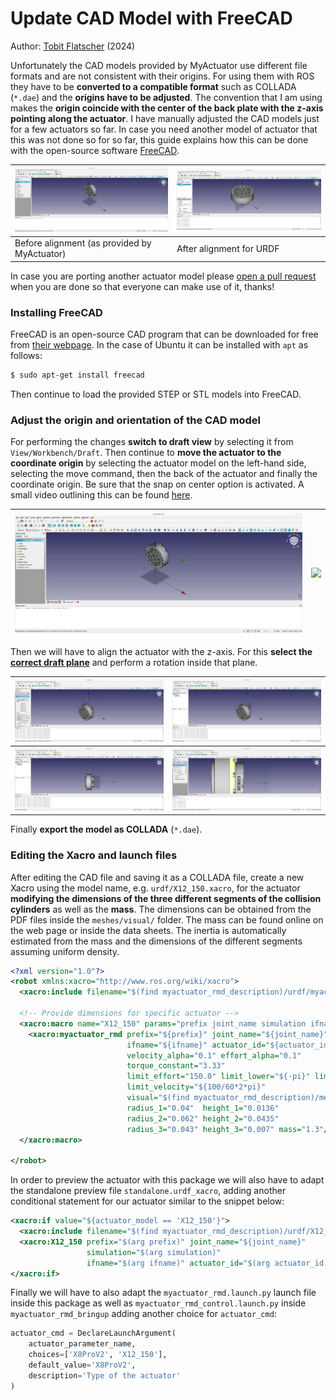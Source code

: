 # Update CAD Model with FreeCAD

Author: [Tobit Flatscher](https://github.com/2b-t) (2024)



Unfortunately the CAD models provided by MyActuator use different file formats and are not consistent with their origins. For using them with ROS they have to be **converted to a compatible format** such as COLLADA (`*.dae`) and the **origins have to be adjusted**. The convention that I am using makes the **origin coincide with the center of the back plate with the z-axis pointing along the actuator**. I have manually adjusted the CAD models just for a few actuators so far. In case you need another model of actuator that this was not done so for so far, this guide explains how this can be done with the open-source software [FreeCAD](https://www.freecad.org/).

| ![Misaligned model](../media/freecad-misaligned.png) | ![Aligned model](../media/freecad-aligned-1.png) |
| ---------------------------------------------------- | ------------------------------------------------ |
| Before alignment (as provided by MyActuator)         | After alignment for URDF                         |

In case you are porting another actuator model please [open a pull request](https://github.com/2b-t/myactuator_rmd_ros/pulls) when you are done so that everyone can make use of it, thanks!



### Installing FreeCAD

FreeCAD is an open-source CAD program that can be downloaded for free from [their webpage](https://www.freecad.org/downloads.php). In the case of Ubuntu it can be installed with `apt` as follows:

```bash
$ sudo apt-get install freecad
```

Then continue to load the provided STEP or STL models into FreeCAD.

### Adjust the origin and orientation of the CAD model

For performing the changes **switch to draft view** by selecting it from `View/Workbench/Draft`. Then continue to **move the actuator to the coordinate origin** by selecting the actuator model on the left-hand side, selecting the move command, then the back of the actuator and finally the coordinate origin. Be sure that the snap on center option is activated. A small video outlining this can be found [here](https://www.youtube.com/watch?v=wdb-THGK88Y).

| ![Misaligned](../media/freecad-misaligned.png) | ![](/home/tobit/Workspaces/myactuator_ws/src/myactuator_rmd_ros/myactuator_rmd_description/media/freecad-aligned-origin.png) |
| ---------------------------------------------- | ------------------------------------------------------------ |

Then we will have to align the actuator with the z-axis. For this **select the [correct draft plane](https://wiki.freecad.org/Draft_SelectPlane)** and perform a rotation inside that plane.

| ![Select work plane](../media/freecad-select-work-plane.png) | ![Work plane](../media/freecad-work-plane.png)    |
| ------------------------------------------------------------ | ------------------------------------------------- |
| ![Rotate view](../media/freecad-rotate-view.png)             | ![Select work plane](../media/freecad-rotate.png) |

Finally **export the model as COLLADA** (`*.dae`).

### Editing the Xacro and launch files

After editing the CAD file and saving it as a COLLADA file, create a new Xacro using the model name, e.g. `urdf/X12_150.xacro`, for the actuator **modifying the dimensions of the three different segments of the collision cylinders** as well as the **mass**. The dimensions can be obtained from the PDF files inside the `meshes/visual/` folder. The mass can be found online on the web page or inside the data sheets. The inertia is automatically estimated from the mass and the dimensions of the different segments assuming uniform density.

```xml
<?xml version="1.0"?>
<robot xmlns:xacro="http://www.ros.org/wiki/xacro">
  <xacro:include filename="$(find myactuator_rmd_description)/urdf/myactuator_rmd.xacro"/>

  <!-- Provide dimensions for specific actuator -->
  <xacro:macro name="X12_150" params="prefix joint_name simulation ifname actuator_id">
    <xacro:myactuator_rmd prefix="${prefix}" joint_name="${joint_name}" simulation="${simulation}"
                          ifname="${ifname}" actuator_id="${actuator_id}"
                          velocity_alpha="0.1" effort_alpha="0.1"
                          torque_constant="3.33"
                          limit_effort="150.0" limit_lower="${-pi}" limit_upper="${pi}"
                          limit_velocity="${100/60*2*pi}"
                          visual="$(find myactuator_rmd_description)/meshes/visual/X12_150/X12_150.dae"
                          radius_1="0.04"  height_1="0.0136"
                          radius_2="0.062" height_2="0.0435"
                          radius_3="0.043" height_3="0.007" mass="1.3"/>
  </xacro:macro>

</robot>
```

In order to preview the actuator with this package we will also have to adapt the standalone preview file `standalone.urdf_xacro`, adding another conditional statement for our actuator similar to the snippet below:

```xml
<xacro:if value="${actuator_model == 'X12_150'}">
  <xacro:include filename="$(find myactuator_rmd_description)/urdf/X12_150.xacro"/>
  <xacro:X12_150 prefix="$(arg prefix)" joint_name="${joint_name}"
                 simulation="$(arg simulation)"
                 ifname="$(arg ifname)" actuator_id="$(arg actuator_id)"/>
</xacro:if>
```

Finally we will have to also adapt the `myactuator_rmd.launch.py` launch file inside this package as well as `myactuator_rmd_control.launch.py` inside `myactuator_rmd_bringup` adding another choice for `actuator_cmd`:

```python
actuator_cmd = DeclareLaunchArgument(
    actuator_parameter_name,
    choices=['X8ProV2', 'X12_150'],
    default_value='X8ProV2',
    description='Type of the actuator'
)
```
